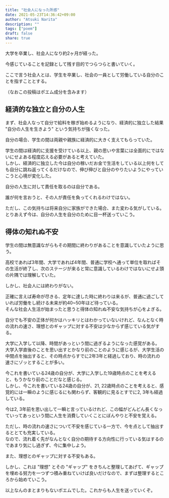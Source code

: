 ```yaml
---
title: "社会人になった所感"
date: 2021-05-23T14:36:42+09:00
author: "Atsuki Narita"
description: ""
tags: ["poem"]
draft: false
share: true
---
```

<!--more-->

大学を卒業し、社会人になり約2ヶ月が経った。

今感じていることを記録として残す目的でつらつらと書いていく。

ここで言う社会人とは、学生を卒業し、社会の一員として労働している自分のことを指すこととする。

（なおこの投稿はポエム成分を含みます）

## 経済的な独立と自分の人生
まず、社会人なって自分で給料を稼ぎ始めるようになり、経済的に独立した結果 "自分の人生を生きよう" という気持ちが強くなった。

自分の場合、学生の間は両親や親族に経済的に大きく支えてもらっていた。

学生の間は経済的に支援を受けている以上、親の思いや言葉には全面的にではないにせよある程度応える必要があると考えていた。\
しかし、経済的に独立した今は自分の稼いだお金で生活をしている以上何をしても自分に跳ね返ってくるだけなので、伸び伸びと自分のやりたいようにやっていこうと心境が変化した。

自分の人生に対して責任を取るのは自分である。

誰が何を言おうと、その人が責任を負ってくれるわけではない。

ただし、この気持ちは将来自分に家族ができた場合、また変わる気がしている。
とりあえず今は、自分の人生を自分のために目一杯送っていこう。

## 得体の知れぬ不安
学生の間は無意識ながらもその期間に終わりがあることを意識していたように思う。

高校であれば3年間、大学であれば4年間、普通に学校へ通って単位を取ればその生活が終了し、次のステージが来ると常に意識しているわけではないにせよ頭の片隅では理解していた。

しかし、社会人には終わりがない。

正確に言えば寿命が尽きる、定年に達した時に終わりは来るが、普通に過ごしていれば労働をし続ける未来が約40~50年ほど待っている。\
そんな社会人生活が始まったと思うと得体の知れぬ不安な気持ちが心をよぎる。

自分でも不安の正体が何かはハッキリとはわかっていないけれど、なんとなく時の流れの速さ、理想とのギャップに対する不安は少なからず感じている気がする。

大学に入学して以降、時間があっという間に過ぎるようになった感覚がある。\
大学入学直後のことを思い出すとかなり前のことのように感じるが、大学生活の中間点を抽出すると、その時点からすでに2年3年と経過しており、時の流れの速さにゾッとすることが多い。

今これを書いている24歳の自分が、大学に入学した19歳時点のことを考えると、もうかなり前のことだなと感じる。\
しかし、今これを書いている24歳の自分が、21, 22歳時点のことを考えると、感覚的には一瞬のように感じるにも関わらず、客観的に見るとすでに2, 3年も経過している。

今は2, 3年前を思い出して一瞬と言っているけれど、この幅がどんどん長くなっていってあっという間に人生を消費していくことにぼんやりと不安を覚える。

ただし、時の流れの速さについて不安を感じている一方で、今を点として抽出するととても充実している。\
なので、流れ着く先がなんとなく自分の期待する方向性に行っている気はするのであまり気にし過ぎず、今に集中しよう。

また、理想とのギャップに対する不安もある。

しかし、これは "理想" とその "ギャップ" をきちんと整理してあげて、ギャップを埋める努力を一つずつ積み重ねていけば良いだけなので、まずは整理するところから始めていこう。

以上なんのまとまりもないポエムでした。これからも人生を送っていくぞ。
